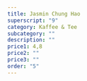 ```yaml
---
title: Jasmin Chung Hao
superscript: "9"
category: Kaffee & Tee
subcategory: ""
description: ""
price1: 4,8
price2: ""
price3: ""
order: "5"
---
```

